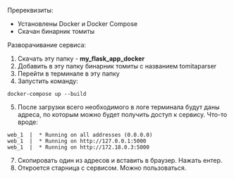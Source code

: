 Пререквизиты:

- Установлены Docker и Docker Compose
- Скачан бинарник томиты

Разворачивание сервиса:

1. Скачать эту папку - **my_flask_app_docker**
2. Добавить в эту папку бинарник томиты с названием tomitaparser
3. Перейти в терминале в эту папку
4. Запустить команду:
```
docker-compose up --build
```
5. После загрузки всего необходимого в логе терминала будут даны адреса, по которым можно будет получить доступ к сервису. Что-то вроде:
```
web_1  |  * Running on all addresses (0.0.0.0)
web_1  |  * Running on http://127.0.0.1:5000
web_1  |  * Running on http://172.18.0.3:5000
```
7. Скопировать один из адресов и вставить в браузер. Нажать ентер.
8. Откроется старница с сервисом. Можно пользоваться.
        

